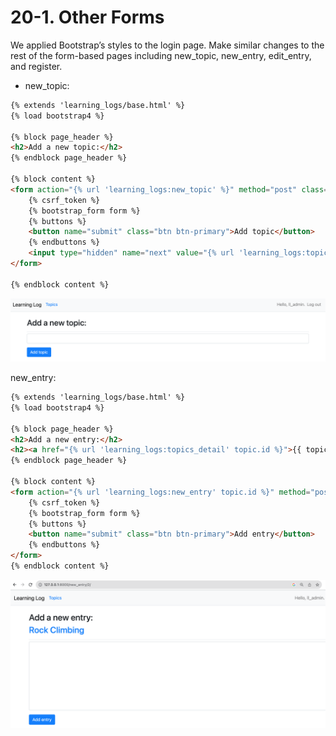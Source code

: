 20-1. Other Forms
========================================================

We applied Bootstrap’s styles to the login page. Make similar changes to the rest of the form-based pages including new_topic, new_entry, edit_entry, and register.

* new_topic:
```html
{% extends 'learning_logs/base.html' %}
{% load bootstrap4 %}

{% block page_header %}
<h2>Add a new topic:</h2>    
{% endblock page_header %}
    
{% block content %}
<form action="{% url 'learning_logs:new_topic' %}" method="post" class="form">
    {% csrf_token %}
    {% bootstrap_form form %}
    {% buttons %}
    <button name="submit" class="btn btn-primary">Add topic</button>
    {% endbuttons %}
    <input type="hidden" name="next" value="{% url 'learning_logs:topics_list' %}">
</form>
    
{% endblock content %}   
```
![Try It Yourself-20-1 - 1](https://github.com/nihathalici/Python-Crash-Course-The-Book/blob/main/Projects/Django-Project/2nd-Loop/00-Getting-started-with-Django/screenshots/screenshot_try_it_yourself_20_1_new_topic.PNG)

new_entry:
```html
{% extends 'learning_logs/base.html' %}
{% load bootstrap4 %}

{% block page_header %}
<h2>Add a new entry:</h2>  
<h2><a href="{% url 'learning_logs:topics_detail' topic.id %}">{{ topic }}</a></h2>
{% endblock page_header %}
    
{% block content %}
<form action="{% url 'learning_logs:new_entry' topic.id %}" method="post" class="form">
    {% csrf_token %}
    {% bootstrap_form form %}
    {% buttons %}
    <button name="submit" class="btn btn-primary">Add entry</button>
    {% endbuttons %}
</form>   
{% endblock content %}  
```
![Try It Yourself-20-1 - 2](https://github.com/nihathalici/Python-Crash-Course-The-Book/blob/main/Projects/Django-Project/2nd-Loop/00-Getting-started-with-Django/screenshots/screenshot_try_it_yourself_20_1_new_entry.PNG)

